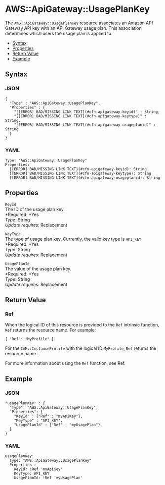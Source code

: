 # AWS::ApiGateway::UsagePlanKey<a name="aws-resource-apigateway-usageplankey"></a>

The `AWS::ApiGateway::UsagePlanKey` resource associates an Amazon API Gateway API key with an API Gateway usage plan\. This association determines which users the usage plan is applied to\.


+ [Syntax](#aws-resource-apigateway-usageplankey-syntax)
+ [Properties](#aws-resource-apigateway-usageplankey-properties)
+ [Return Value](#aws-resource-apigateway-usageplankey-returnvalues)
+ [Example](#aws-resource-apigateway-usageplankey-examples)

## Syntax<a name="aws-resource-apigateway-usageplankey-syntax"></a>

### JSON<a name="aws-resource-apigateway-usageplankey-syntax.json"></a>

```
{
  "Type" : "AWS::ApiGateway::UsagePlanKey",
  "Properties" : {
    "[[ERROR] BAD/MISSING LINK TEXT](#cfn-apigateway-keyid)" : String,
    "[[ERROR] BAD/MISSING LINK TEXT](#cfn-apigateway-keytype)" : String,
    "[[ERROR] BAD/MISSING LINK TEXT](#cfn-apigateway-usageplanid)" : String
  }
}
```

### YAML<a name="aws-resource-apigateway-usageplankey-syntax.yaml"></a>

```
Type: "AWS::ApiGateway::UsagePlanKey"
Properties:
  [[ERROR] BAD/MISSING LINK TEXT](#cfn-apigateway-keyid): String
  [[ERROR] BAD/MISSING LINK TEXT](#cfn-apigateway-keytype): String
  [[ERROR] BAD/MISSING LINK TEXT](#cfn-apigateway-usageplanid): String
```

## Properties<a name="aws-resource-apigateway-usageplankey-properties"></a>

`KeyId`  
The ID of the usage plan key\.  
*Required: *Yes  
*Type*: String  
*Update requires*: Replacement

`KeyType`  
The type of usage plan key\. Currently, the valid key type is `API_KEY`\.  
*Required: *Yes  
*Type*: String  
*Update requires*: Replacement

`UsagePlanId`  
The value of the usage plan key\.  
*Required: *Yes  
*Type*: String  
*Update requires*: Replacement

## Return Value<a name="aws-resource-apigateway-usageplankey-returnvalues"></a>

### Ref<a name="w3ab2c21c10c89c11b2"></a>

When the logical ID of this resource is provided to the `Ref` intrinsic function, `Ref` returns the resource name\. For example:

```
{ "Ref": "MyProfile" }
```

For the `IAM::InstanceProfile` with the logical ID `MyProfile`, `Ref` returns the resource name\.

For more information about using the `Ref` function, see Ref\.

## Example<a name="aws-resource-apigateway-usageplankey-examples"></a>

### JSON<a name="aws-resource-apigateway-usageplankey-example.json"></a>

```
"usagePlanKey" : {
  "Type": "AWS::ApiGateway::UsagePlanKey",
  "Properties": {
    "KeyId" : {"Ref" : "myApiKey"},
    "KeyType" : "API_KEY",
    "UsagePlanId" : {"Ref" : "myUsagePlan"}
  }
}
```

### YAML<a name="aws-resource-apigateway-usageplankey-example.yaml"></a>

```
usagePlanKey:
  Type: "AWS::ApiGateway::UsagePlanKey"
  Properties : 
    KeyId: !Ref 'myApiKey'
    KeyType: API_KEY
    UsagePlanId: !Ref 'myUsagePlan'
```
